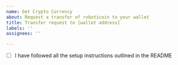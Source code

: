 ```yaml
---
name: Get Crypto Currency
about: Request a transfer of roboticoin to your wallet
title: Transfer request to [wallet address]
labels: ''
assignees: ''

---
```


- [ ] I have followed all the setup instructions outlined in the README
